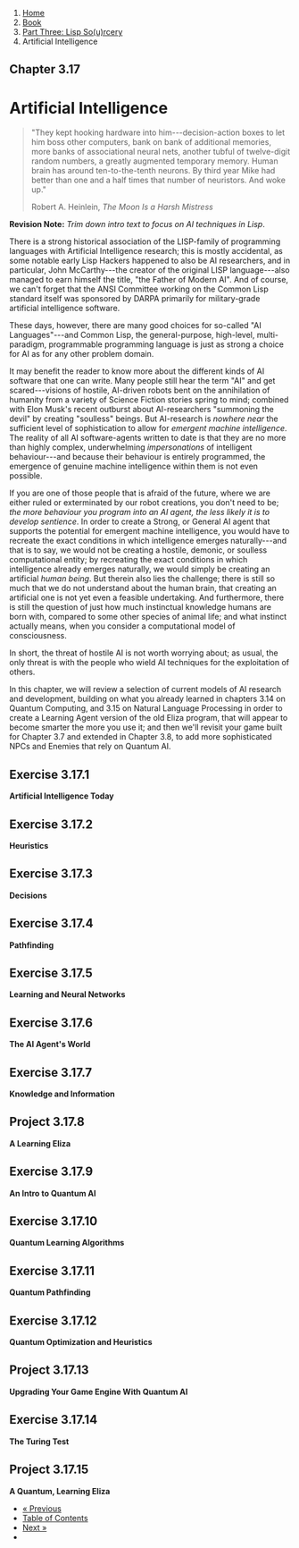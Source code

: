 <ol class="breadcrumb">
  <li><a href="/">Home</a></li>
  <li><a href="/book/">Book</a></li>
  <li><a href="/book/3-00-00-overview/">Part Three: Lisp So(u)rcery</a></li>
  <li class="active">Artificial Intelligence</li>
</ol>

## Chapter 3.17

# Artificial Intelligence

> "They kept hooking hardware into him---decision-action boxes to let him boss other computers, bank on bank of additional memories, more banks of associational neural nets, another tubful of twelve-digit random numbers, a greatly augmented temporary memory. Human brain has around ten-to-the-tenth neurons. By third year Mike had better than one and a half times that number of neuristors. And woke up."
> <footer>Robert A. Heinlein, <em>The Moon Is a Harsh Mistress</em></footer>

**Revision Note:** *Trim down intro text to focus on AI techniques in Lisp*.

There is a strong historical association of the LISP-family of programming languages with Artificial Intelligence research; this is mostly accidental, as some notable early Lisp Hackers happened to also be AI researchers, and in particular, John McCarthy---the creator of the original LISP language---also managed to earn himself the title, "the Father of Modern AI".  And of course, we can't forget that the ANSI Committee working on the Common Lisp standard itself was sponsored by DARPA primarily for military-grade artificial intelligence software.

These days, however, there are many good choices for so-called "AI Languages"---and Common Lisp, the general-purpose, high-level, multi-paradigm, programmable programming language is just as strong a choice for AI as for any other problem domain.

It may benefit the reader to know more about the different kinds of AI software that one can write.  Many people still hear the term "AI" and get scared---visions of hostile, AI-driven robots bent on the annihilation of humanity from a variety of Science Fiction stories spring to mind; combined with Elon Musk's recent outburst about AI-researchers "summoning the devil" by creating "soulless" beings.  But AI-research is *nowhere near* the sufficient level of sophistication to allow for *emergent machine intelligence*.  The reality of all AI software-agents written to date is that they are no more than highly complex, underwhelming *impersonations* of intelligent behaviour---and because their behaviour is entirely programmed, the emergence of genuine machine intelligence within them is not even possible.

If you are one of those people that is afraid of the future, where we are either ruled or exterminated by our robot creations, you don't need to be; *the more behaviour you program into an AI agent, the less likely it is to develop sentience*.  In order to create a Strong, or General AI agent that supports the potential for emergent machine intelligence, you would have to recreate the exact conditions in which intelligence emerges naturally---and that is to say, we would not be creating a hostile, demonic, or soulless computational entity; by recreating the exact conditions in which intelligence already emerges naturally, we would simply be creating an artificial *human being*.  But therein also lies the challenge; there is still so much that we do not understand about the human brain, that creating an artificial one is not yet even a feasible undertaking.  And furthermore, there is still the question of just how much instinctual knowledge humans are born with, compared to some other species of animal life; and what instinct actually means, when you consider a computational model of consciousness.

In short, the threat of hostile AI is not worth worrying about; as usual, the only threat is with the people who wield AI techniques for the exploitation of others.

In this chapter, we will review a selection of current models of AI research and development, building on what you already learned in chapters 3.14 on Quantum Computing, and 3.15 on Natural Language Processing in order to create a Learning Agent version of the old Eliza program, that will appear to become smarter the more you use it; and then we'll revisit your game built for Chapter 3.7 and extended in Chapter 3.8, to add more sophisticated NPCs and Enemies that rely on Quantum AI.

## Exercise 3.17.1

**Artificial Intelligence Today**

## Exercise 3.17.2

**Heuristics**

## Exercise 3.17.3

**Decisions**

## Exercise 3.17.4

**Pathfinding**

## Exercise 3.17.5

**Learning and Neural Networks**

## Exercise 3.17.6

**The AI Agent's World**

## Exercise 3.17.7

**Knowledge and Information**

## Project 3.17.8

**A Learning Eliza**

## Exercise 3.17.9

**An Intro to Quantum AI**

## Exercise 3.17.10

**Quantum Learning Algorithms**

## Exercise 3.17.11

**Quantum Pathfinding**

## Exercise 3.17.12

**Quantum Optimization and Heuristics**

## Project 3.17.13

**Upgrading Your Game Engine With Quantum AI**

## Exercise 3.17.14

**The Turing Test**

## Project 3.17.15

**A Quantum, Learning Eliza**

<ul class="pager">
  <li class="previous"><a href="/book/3-16-00-nlp/">&laquo; Previous</a></li>
  <li><a href="/book/">Table of Contents</a></li>
  <li class="next"><a href="/book/3-18-00-robotics/">Next &raquo;</a><li>
</ul>
